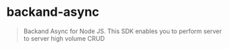 # backand-async

>  Backand Async for Node JS.
This SDK enables you to perform server to server high volume CRUD
